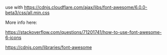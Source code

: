 use with https://cdnjs.cloudflare.com/ajax/libs/font-awesome/6.0.0-beta3/css/all.min.css

More info here: 

https://stackoverflow.com/questions/71201741/how-to-use-font-awesome-6-icons

https://cdnjs.com/libraries/font-awesome
